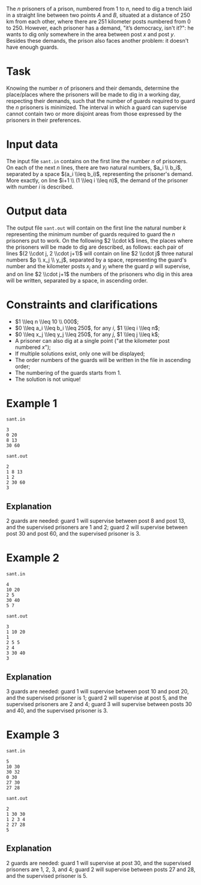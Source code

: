 The $n$ prisoners of a prison, numbered from $1$ to $n$, need to dig a trench laid in a straight line between two points $A$ and $B$, situated at a distance of $250$ km from each other, where there are $251$ kilometer posts numbered from $0$ to $250$. However, each prisoner has a demand, "it’s democracy, isn't it?": he wants to dig only somewhere in the area between post $x$ and post $y$. Besides these demands, the prison also faces another problem: it doesn't have enough guards.

# Task

Knowing the number $n$ of prisoners and their demands, determine the place/places where the prisoners will be made to dig in a working day, respecting their demands, such that the number of guards required to guard the $n$ prisoners is minimized. The interval in which a guard can supervise cannot contain two or more disjoint areas from those expressed by the prisoners in their preferences.

# Input data

The input file `sant.in` contains on the first line the number $n$ of prisoners. On each of the next $n$ lines, there are two natural numbers, $a_i \\ b_i$, separated by a space $(a_i \\leq b_i)$, representing the prisoner's demand. More exactly, on line $i+1 \\ (1 \\leq i \\leq n)$, the demand of the prisoner with number $i$ is described.

# Output data

The output file `sant.out` will contain on the first line the natural number $k$ representing the minimum number of guards required to guard the $n$ prisoners put to work. On the following $2 \\cdot k$ lines, the places where the prisoners will be made to dig are described, as follows: each pair of lines $(2 \\cdot j, 2 \\cdot j+1)$ will contain on line $2 \\cdot j$ three natural numbers $p \\ x_j \\ y_j$, separated by a space, representing the guard's number and the kilometer posts $x_j$ and $y_j$ where the guard $p$ will supervise, and on line $2 \\cdot j+1$ the numbers of the prisoners who dig in this area will be written, separated by a space, in ascending order.

# Constraints and clarifications

* $1 \\leq n \\leq 10 \\ 000$;
* $0 \\leq a_i \\leq b_i \\leq 250$, for any $i$, $1 \\leq i \\leq n$;
* $0 \\leq x_j \\leq y_j \\leq 250$, for any $j$, $1 \\leq j \\leq k$;
* A prisoner can also dig at a single point ("at the kilometer post numbered $x$");
* If multiple solutions exist, only one will be displayed;
* The order numbers of the guards will be written in the file in ascending order;
* The numbering of the guards starts from $1$.
* The solution is not unique!

# Example 1

`sant.in`
```
3
0 20
8 13
30 60
```

`sant.out`
```
2
1 8 13
1 2
2 30 60
3
```

## Explanation

$2$ guards are needed: guard $1$ will supervise between post $8$ and post $13$, and the supervised prisoners are $1$ and $2$; guard $2$ will supervise between post $30$ and post $60$, and the supervised prisoner is $3$. 

# Example 2

`sant.in`
```
4
10 20
2 5
30 40
5 7
```

`sant.out`
```
3
1 10 20
1
2 5 5
2 4
3 30 40
3
```

## Explanation

$3$ guards are needed: guard $1$ will supervise between post $10$ and post $20$, and the supervised prisoner is $1$; guard $2$ will supervise at post $5$, and the supervised prisoners are $2$ and $4$; guard $3$ will supervise between posts $30$ and $40$, and the supervised prisoner is $3$.

# Example 3

`sant.in`
```
5
10 30
30 32
0 30
27 30
27 28
```

`sant.out`
```
2
1 30 30
1 2 3 4
2 27 28
5
```

## Explanation

$2$ guards are needed: guard $1$ will supervise at post $30$, and the supervised prisoners are $1$, $2$, $3$, and $4$; guard $2$ will supervise between posts $27$ and $28$, and the supervised prisoner is $5$. 
